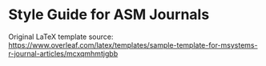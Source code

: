 # Style Guide for ASM Journals

Original LaTeX template source: https://www.overleaf.com/latex/templates/sample-template-for-msystems-r-journal-articles/mcxqmhmtjgbb